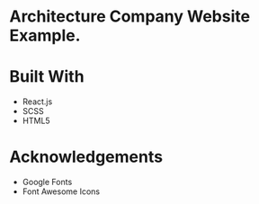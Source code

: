 # Architecture Company Website Example.

# Built With

- React.js
- SCSS
- HTML5

# Acknowledgements

- Google Fonts
- Font Awesome Icons
